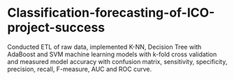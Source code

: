 # Classification-forecasting-of-ICO-project-success
Conducted ETL of raw data, implemented K-NN, Decision Tree with AdaBoost and SVM machine learning models with k-fold cross validation and measured model accuracy with confusion matrix, sensitivity, specificity, precision, recall, F-measure, AUC and ROC curve.
